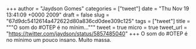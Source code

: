 
+++
author = "Jaydson Gomes"
categories = ["tweet"]
date = "Thu Nov 19 13:41:09 +0000 2009"
draft = false
slug = "67d9dc5412614a472622d80a836cd0dee309c125"
tags = ["tweet"]
title = """O som do #OTEP é no mínim..."""
tweet = true
micro = true
tweet_url = "https://twitter.com/jaydson/status/5857485040"
+++
O som do #OTEP é no mínimo um pouco insano. Muito massa.
